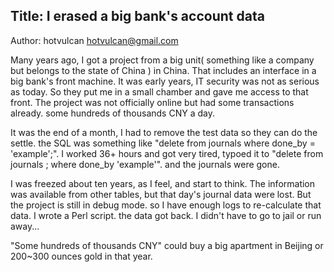 <!-- 

Fork and tell your story here, then PR. 
EXAMPLE:

## Title: 从删库到跑路

Author: example mail@example.com

…

-->
## Title: I erased a big bank's account data

Author: hotvulcan hotvulcan@gmail.com

Many years ago, I got a project from a big unit( something like a company but belongs to the state of China ) in China. That includes an interface in a big bank's front machine. It was early years, IT security was not as serious as today. So they put me in a small chamber and gave me access to that front. The project was not officially online but had some transactions already. some hundreds of thousands CNY a day.

It was the end of a month, I had to remove the test data so they can do the settle. the SQL was something like "delete from journals where done_by = 'example';".  I worked 36+ hours and got very tired, typoed it to "delete from journals ; where done_by 'example'". and the journals were gone. 

I was freezed about ten years, as I feel, and start to think. The information was available from other tables, but that day's journal data were lost. But the project is still in debug mode. so I have enough logs to re-calculate that data. I wrote a Perl script. the data got back. I didn't have to go to jail or run away...

"Some hundreds of thousands CNY" could buy a big apartment in Beijing or 200~300 ounces gold in that year. 
